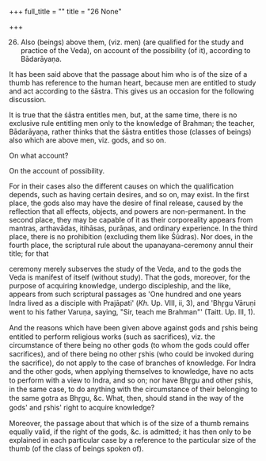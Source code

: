 +++
full_title = ""
title = "26 None"

+++


26. Also (beings) above them, (viz. men) (are qualified for the study and practice of the Veda), on account of the possibility (of it), according to Bādarāyaṇa.

It has been said above that the passage about him who is of the size of a thumb has reference to the human heart, because men are entitled to study and act according to the śāstra. This gives us an occasion for the following discussion.

It is true that the śāstra entitles men, but, at the same time, there is no exclusive rule entitling men only to the knowledge of Brahman; the teacher, Bādarāyaṇa, rather thinks that the śāstra entitles those (classes of beings) also which are above men, viz. gods, and so on.

On what account?

On the account of possibility.

For in their cases also the different causes on which the qualification depends, such as having certain desires, and so on, may exist. In the first place, the gods also may have the desire of final release, caused by the reflection that all effects, objects, and powers are non-permanent. In the second place, they may be capable of it as their corporeality appears from mantras, arthavādas, itihāsas, purāṇas, and ordinary experience. In the third place, there is no prohibition (excluding them like Śūdras). Nor does, in the fourth place, the scriptural rule about the upanayana-ceremony annul their title; for that

ceremony merely subserves the study of the Veda, and to the gods the Veda is manifest of itself (without study). That the gods, moreover, for the purpose of acquiring knowledge, undergo discipleship, and the like, appears from such scriptural passages as 'One hundred and one years Indra lived as a disciple with Prajāpati' (_Kh._ Up. VIII, ii, 3), and 'Bhr̥gu Vāruṇi went to his father Varuṇa, saying, "Sir, teach me Brahman"' (Taitt. Up. III, 1).

And the reasons which have been given above against gods and r̥shis being entitled to perform religious works (such as sacrifices), viz. the circumstance of there being no other gods (to whom the gods could offer sacrifices), and of there being no other r̥shis (who could be invoked during the sacrifice), do not apply to the case of branches of knowledge. For Indra and the other gods, when applying themselves to knowledge, have no acts to perform with a view to Indra, and so on; nor have Bhr̥gu and other r̥shis, in the same case, to do anything with the circumstance of their belonging to the same gotra as Bhr̥gu, &c. What, then, should stand in the way of the gods' and r̥shis' right to acquire knowledge?

Moreover, the passage about that which is of the size of a thumb remains equally valid, if the right of the gods, &c. is admitted; it has then only to be explained in each particular case by a reference to the particular size of the thumb (of the class of beings spoken of).

